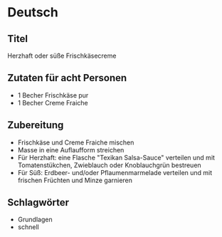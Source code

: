 # Deutsch

## Titel

Herzhaft oder süße Frischkäsecreme

## Zutaten für acht Personen

* 1 Becher Frischkäse pur
* 1 Becher Creme Fraiche

## Zubereitung

* Frischkäse und Creme Fraiche mischen
* Masse in eine Auflaufform streichen
* Für Herzhaft: eine Flasche "Texikan Salsa-Sauce" verteilen und mit Tomatenstükchen, Zwieblauch oder Knoblauchgrün bestreuen
* Für Süß: Erdbeer- und/oder Pflaumenmarmelade verteilen und mit frischen Früchten und Minze garnieren

## Schlagwörter

* Grundlagen
* schnell
